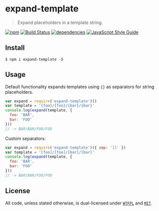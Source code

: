 # expand-template

> Expand placeholders in a template string.

[![npm](https://img.shields.io/npm/v/expand-template.svg)](https://www.npmjs.com/package/expand-template)
[![Build Status](https://travis-ci.org/ralphtheninja/expand-template.svg?branch=master)](https://travis-ci.org/ralphtheninja/expand-template)
[![dependencies](https://david-dm.org/ralptheninja/expand-template.svg)](https://david-dm.org/ralptheninja/expand-template)
[![JavaScript Style Guide](https://img.shields.io/badge/code_style-standard-brightgreen.svg)](https://standardjs.com)

## Install

```
$ npm i expand-template -S
```

## Usage

Default functionality expands templates using `{}` as separators for string placeholders.

```js
var expand = require('expand-template')()
var template = '{foo}/{foo}/{bar}/{bar}'
console.log(expand(template, {
  foo: 'BAR',
  bar: 'FOO'
}))
// -> BAR/BAR/FOO/FOO
```

Custom separators:

```js
var expand = require('expand-template')({ sep: '[]' })
var template = '[foo]/[foo]/[bar]/[bar]'
console.log(expand(template, {
  foo: 'BAR',
  bar: 'FOO'
}))
// -> BAR/BAR/FOO/FOO
```

## License
All code, unless stated otherwise, is dual-licensed under [`WTFPL`](http://www.wtfpl.net/txt/copying/) and [`MIT`](https://opensource.org/licenses/MIT).
